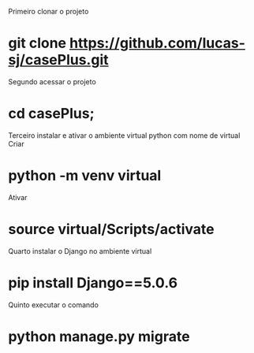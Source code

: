 Primeiro clonar o projeto
# git clone https://github.com/lucas-sj/casePlus.git

Segundo acessar o projeto
# cd casePlus;

Terceiro instalar e ativar o ambiente virtual python com nome de virtual
Criar
# python -m venv virtual
Ativar
# source virtual/Scripts/activate

Quarto instalar o Django no ambiente virtual
# pip install Django==5.0.6

Quinto executar o comando
# python manage.py migrate


